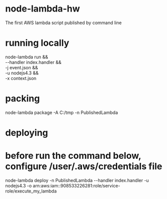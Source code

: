 # node-lambda-hw
The first AWS lambda script published by command line

# running locally
node-lambda run && \
  --handler index.handler && \
  -j event.json && \
  -u nodejs4.3 && \
  -x context.json

# packing
node-lambda package -A C:/tmp -n PublishedLambda

# deploying
# before run the command below, configure /user/.aws/credentials file

node-lambda deploy -n PublishedLambda --handler index.handler -u nodejs4.3 -o arn:aws:iam::908533226281:role/service-role/execute_my_lambda
